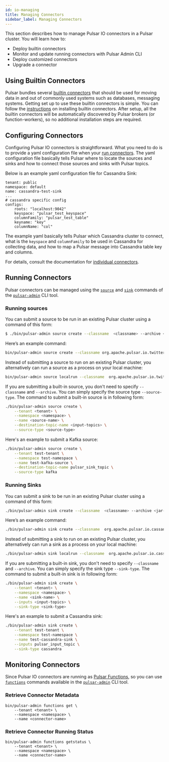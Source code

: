 ```yaml
---
id: io-managing
title: Managing Connectors
sidebar_label: Managing Connectors
---
```


This section describes how to manage Pulsar IO connectors in a Pulsar cluster. You will learn how to:

- Deploy builtin connectors
- Monitor and update running connectors with Pulsar Admin CLI
- Deploy customized connectors
- Upgrade a connector

## Using Builtin Connectors

Pulsar bundles several [builtin connectors](io-overview.md#working-with-connectors) that should be used for moving data in and out
of commonly used systems such as databases, messaging systems. Getting set up to use these builtin connectors is simple. You can follow
the [instructions](getting-started-standalone.md#installing-builtin-connectors) on installing builtin connectors. After setup, all
the builtin connectors will be automatically discovered by Pulsar brokers (or function-workers), so no additional installation steps are
required.

## Configuring Connectors

Configuring Pulsar IO connectors is straightforward. What you need to do is to provide a yaml configuration file when your [run connectors](#running-connectors).
The yaml configuration file basically tells Pulsar where to locate the sources and sinks and how to connect those sources and sinks with Pulsar topics.

Below is an example yaml configuration file for Cassandra Sink:

```shell
tenant: public
namespace: default
name: cassandra-test-sink
...
# cassandra specific config
configs:
    roots: "localhost:9042"
    keyspace: "pulsar_test_keyspace"
    columnFamily: "pulsar_test_table"
    keyname: "key"
    columnName: "col"
```

The example yaml basically tells Pulsar which Cassandra cluster to connect, what is the `keyspace` and `columnFamily` to be used in Cassandra for collecting data,
and how to map a Pulsar message into Cassandra table key and columns.

For details, consult the documentation for [individual connectors](io-overview.md#working-with-connectors).

## Running Connectors

Pulsar connectors can be managed using the [`source`](reference-pulsar-admin.md#source) and [`sink`](reference-pulsar-admin.md#sink) commands of the [`pulsar-admin`](reference-pulsar-admin.md) CLI tool.

### Running sources

You can submit a source to be run in an existing Pulsar cluster using a command of this form:

```bash
$ ./bin/pulsar-admin source create --classname  <classname> --archive <jar-location> --tenant <tenant> --namespace <namespace> --name <source-name> --destination-topic-name <output-topic>
```

Here’s an example command:

```bash
bin/pulsar-admin source create --classname org.apache.pulsar.io.twitter.TwitterFireHose --archive ~/application.jar --tenant test --namespace ns1 --name twitter-source --destination-topic-name twitter_data
```

Instead of submitting a source to run on an existing Pulsar cluster, you alternatively can run a source as a process on your local machine:

```bash
bin/pulsar-admin source localrun --classname  org.apache.pulsar.io.twitter.TwitterFireHose --archive ~/application.jar --tenant test --namespace ns1 --name twitter-source --destination-topic-name twitter_data
```

If you are submitting a built-in source, you don't need to specify `--classname` and `--archive`.
You can simply specify the source type `--source-type`. The command to submit a built-in source is
in following form:

```bash
./bin/pulsar-admin source create \
    --tenant <tenant> \
    --namespace <namespace> \
    --name <source-name> \
    --destination-topic-name <input-topics> \
    --source-type <source-type>
```

Here's an example to submit a Kafka source:

```bash
./bin/pulsar-admin source create \
    --tenant test-tenant \
    --namespace test-namespace \
    --name test-kafka-source \
    --destination-topic-name pulsar_sink_topic \
    --source-type kafka
```

### Running Sinks

You can submit a sink to be run in an existing Pulsar cluster using a command of this form:

```bash
./bin/pulsar-admin sink create --classname  <classname> --archive <jar-location> --tenant test --namespace <namespace> --name <sink-name> --inputs <input-topics>
```

Here’s an example command:

```bash
./bin/pulsar-admin sink create --classname  org.apache.pulsar.io.cassandra --archive ~/application.jar --tenant test --namespace ns1 --name cassandra-sink --inputs test_topic
```

Instead of submitting a sink to run on an existing Pulsar cluster, you alternatively can run a sink as a process on your local machine:

```bash
./bin/pulsar-admin sink localrun --classname  org.apache.pulsar.io.cassandra --archive ~/application.jar --tenant test --namespace ns1 --name cassandra-sink --inputs test_topic
```

If you are submitting a built-in sink, you don't need to specify `--classname` and `--archive`.
You can simply specify the sink type `--sink-type`. The command to submit a built-in sink is
in following form:

```bash
./bin/pulsar-admin sink create \
    --tenant <tenant> \
    --namespace <namespace> \
    --name <sink-name> \
    --inputs <input-topics> \
    --sink-type <sink-type>
```

Here's an example to submit a Cassandra sink:

```bash
./bin/pulsar-admin sink create \
    --tenant test-tenant \
    --namespace test-namespace \
    --name test-cassandra-sink \
    --inputs pulsar_input_topic \
    --sink-type cassandra
```

## Monitoring Connectors

Since Pulsar IO connectors are running as [Pulsar Functions](functions-overiew.md), so you can use [`functions`](reference-pulsar-admin.md#source) commands
available in the [`pulsar-admin`](reference-pulsar-admin.md) CLI tool.

### Retrieve Connector Metadata

```
bin/pulsar-admin functions get \
    --tenant <tenant> \
    --namespace <namespace> \
    --name <connector-name>
```

### Retrieve Connector Running Status

```
bin/pulsar-admin functions getstatus \
    --tenant <tenant> \
    --namespace <namespace> \
    --name <connector-name>
```
